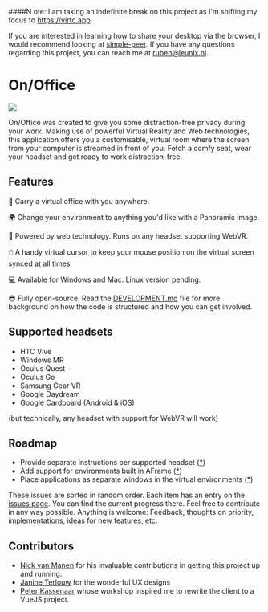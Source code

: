 ####N ote: I am taking an indefinite break on this project as I'm shifting my focus to https://virtc.app.

If you are interested in learning how to share your desktop via the browser, I would recommend looking at [simple-peer](https://github.com/feross/simple-peer). If you have any questions regarding this project, you can reach me at [ruben@leunix.nl](mailto:ruben@leunix.nl).

# On/Office

![](https://onoffice.app/assets/image/github.gif)

On/Office was created to give you some distraction-free privacy during your work. Making use of powerful Virtual Reality and Web technologies, this application offers you a customisable, virtual room where the screen from your computer is streamed in front of you. Fetch a comfy seat, wear your headset and get ready to work distraction-free.

## Features

🏢 Carry a virtual office with you anywhere.

🌍 Change your environment to anything you'd like with a Panoramic image.

🔗 Powered by web technology. Runs on any headset supporting WebVR.

🖱️ A handy virtual cursor to keep your mouse position on the virtual screen synced at all times

💻 Available for Windows and Mac. Linux version pending.

😎 Fully open-source. Read the [DEVELOPMENT.md](./DEVELOPMENT.md) file for more background on how the code is structured and how you can get involved.

## Supported headsets

* HTC Vive
* Windows MR
* Oculus Quest
* Oculus Go
* Samsung Gear VR
* Google Daydream
* Google Cardboard (Android & iOS)

(but technically, any headset with support for WebVR will work)

## Roadmap

* Provide separate instructions per supported headset ([*](https://github.com/rvdleun/onoffice/issues/2))
* Add support for environments built in AFrame ([*](https://github.com/rvdleun/onoffice/issues/6))
* Place applications as separate windows in the virtual environments ([*](https://github.com/rvdleun/onoffice/issues/13))

These issues are sorted in random order. Each item has an entry on the [issues page](https://github.com/rvdleun/onoffice/issues). You can find the current progress there. Feel free to contribute in any way possible. Anything is welcome: Feedback, thoughts on priority, implementations, ideas for new features, etc.

## Contributors

- [Nick van Manen](https://www.linkedin.com/in/nvanmanen/) for his invaluable contributions in getting this project up and running.
- [Janine Terlouw](http://janineterlouw.nl) for the wonderful UX designs
- [Peter Kassenaar](https://www.kassenaar.com/) whose workshop inspired me to rewrite the client to a VueJS project.
